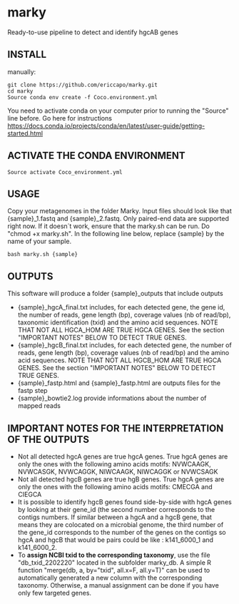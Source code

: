 # marky
Ready-to-use pipeline to detect and identify hgcAB genes


## INSTALL

manually:
```
git clone https://github.com/ericcapo/marky.git
cd marky
Source conda env create -f Coco.environment.yml
```

You need to activate conda on your computer prior to running the "Source" line before. 
Go here for instructions https://docs.conda.io/projects/conda/en/latest/user-guide/getting-started.html

## ACTIVATE THE CONDA ENVIRONMENT

```
Source activate Coco_environment.yml
```

## USAGE

Copy your metagenomes in the folder Marky. Input files should look like that {sample}_1.fastq and {sample}_2.fastq. Only paired-end data are supported right now. If it doesn´t work, ensure that the marky.sh can be run. Do "chmod +x marky.sh". In the following line below, replace {sample} by the name of your sample.

```
bash marky.sh {sample}
```



## OUTPUTS
This software will produce a folder {sample}_outputs that include outputs
- {sample}_hgcA_final.txt includes, for each detected gene, the gene id, the number of reads, gene length (bp), coverage values (nb of read/bp), taxonomic identification (txid) and the amino acid sequences. NOTE THAT NOT ALL HGCA_HOM ARE TRUE HGCA GENES. See the section "IMPORTANT NOTES" BELOW TO DETECT TRUE GENES.
- {sample}_hgcB_final.txt includes, for each detected gene, the number of reads, gene length (bp), coverage values (nb of read/bp) and the amino acid sequences. NOTE THAT NOT ALL HGCB_HOM ARE TRUE HGCA GENES. See the section "IMPORTANT NOTES" BELOW TO DETECT TRUE GENES.
- {sample}_fastp.html and {sample}_fastp.html are outputs files for the fastp step
- {sample}_bowtie2.log provide informations about the number of mapped reads

## IMPORTANT NOTES FOR THE INTERPRETATION OF THE OUTPUTS
* Not all detected hgcA genes are  true hgcA genes. True hgcA genes are only the ones with the following amino acids motifs: NVWCAAGK, NVWCASGK, NVWCAGGK, NIWCAAGK, NIWCAGGK or NVWCSAGK
* Not all detected hgcB genes are true hgB genes. True hgcA genes are only the ones with the following amino acids motifs: CMECGA and CIEGCA
* It is possible to identify hgcB genes found side-by-side with hgcA genes by looking at their gene_id (the second number corresponds to the contigs numbers. If similar between a hgcA and a hgcB gene, that means they are colocated on a microbial genome, the third number of the gene_id corresponds to the number of the genes on the contigs so hgcA and hgcB that would be pairs could be like : k141_6000_1 and k141_6000_2. 
* To <b>assign NCBI txid to the corresponding taxonomy</b>, use the file "db_txid_2202220" located in the subfolder marky_db. A simple R function "merge(db, a, by="txid", all.x=F, all.y=T)" can be used to automatically generated a new column with the corresponding taxonomy. Otherwise, a manual assignment can be done if you have only few targeted genes.
